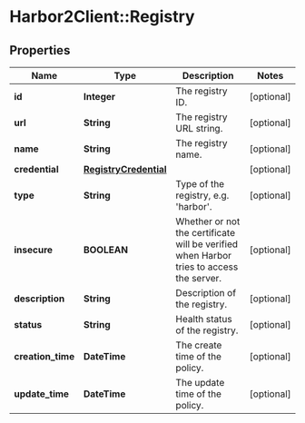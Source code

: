 # Harbor2Client::Registry

## Properties
Name | Type | Description | Notes
------------ | ------------- | ------------- | -------------
**id** | **Integer** | The registry ID. | [optional] 
**url** | **String** | The registry URL string. | [optional] 
**name** | **String** | The registry name. | [optional] 
**credential** | [**RegistryCredential**](RegistryCredential.md) |  | [optional] 
**type** | **String** | Type of the registry, e.g. &#39;harbor&#39;. | [optional] 
**insecure** | **BOOLEAN** | Whether or not the certificate will be verified when Harbor tries to access the server. | [optional] 
**description** | **String** | Description of the registry. | [optional] 
**status** | **String** | Health status of the registry. | [optional] 
**creation_time** | **DateTime** | The create time of the policy. | [optional] 
**update_time** | **DateTime** | The update time of the policy. | [optional] 


